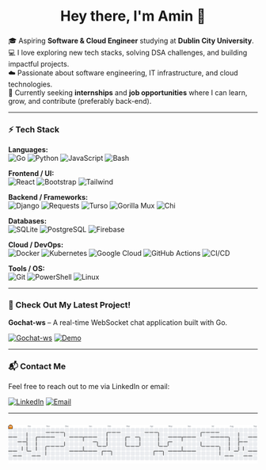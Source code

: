 <h1 align="center">Hey there, I'm Amin 👋</h1>

###

<p align="left">
  🎓 Aspiring <strong>Software & Cloud Engineer</strong> studying at <strong>Dublin City University</strong>.<br>
  💻 I love exploring new tech stacks, solving DSA challenges, and building impactful projects.<br>
  ☁️ Passionate about software engineering, IT infrastructure, and cloud technologies.<br>
  🚀 Currently seeking <strong>internships</strong> and <strong>job opportunities</strong> where I can learn, grow, and contribute (preferably back-end).
</p>

---

### ⚡ Tech Stack

**Languages:**  
![Go](https://img.shields.io/badge/Go-%2300ADD8.svg?style=for-the-badge&logo=go&logoColor=white)
![Python](https://img.shields.io/badge/Python-%233776AB.svg?style=for-the-badge&logo=python&logoColor=white)
![JavaScript](https://img.shields.io/badge/JavaScript-%23F7DF1E.svg?style=for-the-badge&logo=javascript&logoColor=black)
![Bash](https://img.shields.io/badge/Bash-%23121011.svg?style=for-the-badge&logo=gnu-bash&logoColor=white)

**Frontend / UI:**  
![React](https://img.shields.io/badge/React-%2361DAFB.svg?style=for-the-badge&logo=react&logoColor=black)
![Bootstrap](https://img.shields.io/badge/Bootstrap-%237952B3.svg?style=for-the-badge&logo=bootstrap&logoColor=white)
![Tailwind](https://img.shields.io/badge/Tailwind-%2338B2AC.svg?style=for-the-badge&logo=tailwind-css&logoColor=white)

**Backend / Frameworks:**  
![Django](https://img.shields.io/badge/Django-%23092E20.svg?style=for-the-badge&logo=django&logoColor=white)
![Requests](https://img.shields.io/badge/Requests-%233776AB.svg?style=for-the-badge&logo=python&logoColor=white)
![Turso](https://img.shields.io/badge/Turso-%2340C4FF.svg?style=for-the-badge&logo=turso&logoColor=white)
![Gorilla Mux](https://img.shields.io/badge/Gorilla%20Mux-%23FF6F61?style=for-the-badge&logoColor=white)
![Chi](https://img.shields.io/badge/Chi-%23000000?style=for-the-badge&logoColor=white)

**Databases:**  
![SQLite](https://img.shields.io/badge/SQLite-%230073A9.svg?style=for-the-badge&logo=sqlite&logoColor=white)
![PostgreSQL](https://img.shields.io/badge/PostgreSQL-%23336791.svg?style=for-the-badge&logo=postgresql&logoColor=white)
![Firebase](https://img.shields.io/badge/Firebase-%23FFCA28.svg?style=for-the-badge&logo=firebase&logoColor=black)

**Cloud / DevOps:**  
![Docker](https://img.shields.io/badge/Docker-%2300BFFF.svg?style=for-the-badge&logo=docker&logoColor=white)
![Kubernetes](https://img.shields.io/badge/Kubernetes-%23326CE5.svg?style=for-the-badge&logo=kubernetes&logoColor=white)
![Google Cloud](https://img.shields.io/badge/Google%20Cloud-%234285F4.svg?style=for-the-badge&logo=googlecloud&logoColor=white)
![GitHub Actions](https://img.shields.io/badge/GitHub%20Actions-%232671E5.svg?style=for-the-badge&logo=githubactions&logoColor=white)
![CI/CD](https://img.shields.io/badge/CI%2FCD-%2300BFFF.svg?style=for-the-badge&logo=github&logoColor=white)

**Tools / OS:**  
![Git](https://img.shields.io/badge/Git-%23F05032.svg?style=for-the-badge&logo=git&logoColor=white)
![PowerShell](https://img.shields.io/badge/PowerShell-%235391FE.svg?style=for-the-badge&logo=powershell&logoColor=white)
![Linux](https://img.shields.io/badge/Linux-%23000000.svg?style=for-the-badge&logo=linux&logoColor=white)

---


### 🚀 Check Out My Latest Project!

**Gochat-ws** – A real-time WebSocket chat application built with Go.  

[![Gochat-ws](https://img.shields.io/badge/View%20on-GitHub-%23000000?style=for-the-badge&logo=github&logoColor=white)](https://github.com/aminlo/Gochat-ws)   [![Demo](https://img.shields.io/badge/Live-Demo-%23FF6F61?style=for-the-badge)]([https://gochat-proj.web.app/])

---

### 📬 Contact Me

Feel free to reach out to me via LinkedIn or email:

[![LinkedIn](https://img.shields.io/badge/LinkedIn-%230077B5?style=for-the-badge&logo=linkedin&logoColor=white)](https://www.linkedin.com/in/amin-loui-osman/)  [![Email](https://img.shields.io/badge/Email-%23D14836?style=for-the-badge&logo=gmail&logoColor=white)](mailto:aminlouiosman@gmail.com)


---

###
###
<picture>
  <source media="(prefers-color-scheme: dark)" srcset="https://raw.githubusercontent.com/aminlo/aminlo/output/pacman-contribution-graph-dark.svg">
  <source media="(prefers-color-scheme: light)" srcset="https://raw.githubusercontent.com/aminlo/aminlo/output/pacman-contribution-graph.svg">
  <img alt="Pacman contribution graph" src="https://raw.githubusercontent.com/aminlo/aminlo/output/pacman-contribution-graph.svg">
</picture>
